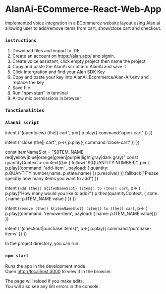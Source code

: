 # AlanAi-ECommerce-React-Web-App
Implemented voice integration in a ECommerce website layout using Alan.ai allowing user to add/remove items from cart, show/close cart and checkout.

### `instructions`
1. Download files and import to IDE 
2. Create an account on https://alan.app/ and signin. 
3. Create voice assistant, click empty project then name the project 
4. Copy and paste the AlanAi script into AlanAi and save it 
5. Click intergration and find your Alan SDK Key
6. Copy and paste your key into AlanAi_Ecommerce/Alan-AI/.env and replace the key 
7. Save file 
8. Run "npm start" in terminal 
9. Allow mic permissions in browser

### `functionalities`

### `AlanAi script`
intent ("(open|view) (the|) cart", p=>{
    p.play({ command:'open-cart' })
})

intent ("close (the|) cart", p=>{
    p.play({ command:'close-cart' })
})

const itemNameSlot = "$(ITEM_NAME red|yellow|blue|orange|green|purple|light gray|dark gray)"
const quantityContext = context(()=> { 
    follow("$(QUANTITY NUMBER)", p=> {
        p.play({command: 'add-item' , payload: { quantity: p.QUANTITY.number,name: p.state.name} })
        p.resolve()
    })
    fallback("Please specifiy how many items you want to add")
}) 

intent (`add (the|) ${itemNameSlot} (item|) to (the|) cart`, p=> {
    p.play("How many would you like to add?")
    p.then(quantityContext, { state: { name: p.ITEM_NAME.value } })
})

intent (`remove (the|) ${itemNameSlot} (item|) to (the|) cart`, p=> {
    p.play({command: 'remove-item', payload: { name: p.ITEM_NAME.value}})
}) 

intent ("(checkout|purchase items)", p=>{
    p.play({ command:'purchase-items' })
})

In the project directory, you can run:

### `npm start`

Runs the app in the development mode.\
Open [http://localhost:3000](http://localhost:3000) to view it in the browser.

The page will reload if you make edits.\
You will also see any lint errors in the console.



